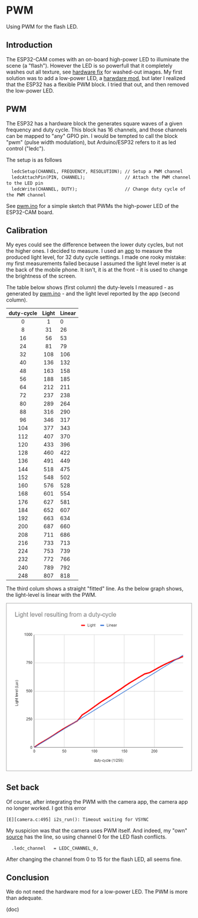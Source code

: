 # PWM

Using PWM for the flash LED.

## Introduction

The ESP32-CAM comes with an on-board high-power LED to illuminate the scene (a "flash").
However the LED is so powerfull that it completely washes out all texture, see [hardware fix](../hwmods) for washed-out images.
My first solution was to add a low-power LED, a [harwdare mod](../hwmods), but later I realized that the ESP32
has a flexible PWM block. I tried that out, and then removed the low-power LED.

## PWM

The ESP32 has a hardware block the generates square waves of a given frequency and duty cycle.
This block has 16 channels, and those channels can be mapped to "any" GPIO pin.
I would be tempted to call the block "pwm" (pulse width modulation), but Arduino/ESP32 refers to it
as led control ("ledc").

The setup is as follows

```
  ledcSetup(CHANNEL, FREQUENCY, RESOLUTION); // Setup a PWM channel
  ledcAttachPin(PIN, CHANNEL);               // Attach the PWM channel to the LED pin
  ledcWrite(CHANNEL, DUTY);                  // Change duty cycle of the PWM channel
```

See [pwm.ino](pwm.ino) for a simple sketch that PWMs the high-power LED of the ESP32-CAM board.

## Calibration

My eyes could see the difference between the lower duty cycles, but not the higher ones.
I decided to measure. I used an [app](https://play.google.com/store/apps/details?id=com.pardel.photometer)
to measure the produced light level, for 32 duty cycle settings.
I made one rooky mistake: my first measurements failed because I assumed the light level meter is at the back of the mobile phone.
It isn't, it is at the front - it is used to change the brightness of the screen.

The table below shows (first column) the duty-levels I measured - as generated by [pwm.ino](pwm.ino) -
and the light level reported by the app (second column). 

  | duty-cycle | Light | Linear |
  |:----------:|:-----:|:-------|
  |       0    |    1  |     0  |
  |       8    |   31  |    26  |
  |      16    |   56  |    53  |
  |      24    |   81  |    79  |
  |      32    |  108  |   106  |
  |      40    |  136  |   132  |
  |      48    |  163  |   158  |
  |      56    |  188  |   185  |
  |      64    |  212  |   211  |
  |      72    |  237  |   238  |
  |      80    |  289  |   264  |
  |      88    |  316  |   290  |
  |      96    |  346  |   317  |
  |     104    |  377  |   343  |
  |     112    |  407  |   370  |
  |     120    |  433  |   396  |
  |     128    |  460  |   422  |
  |     136    |  491  |   449  |
  |     144    |  518  |   475  |
  |     152    |  548  |   502  |
  |     160    |  576  |   528  |
  |     168    |  601  |   554  |
  |     176    |  627  |   581  |
  |     184    |  652  |   607  |
  |     192    |  663  |   634  |
  |     200    |  687  |   660  |
  |     208    |  711  |   686  |
  |     216    |  733  |   713  |
  |     224    |  753  |   739  |
  |     232    |  772  |   766  |
  |     240    |  789  |   792  |
  |     248    |  807  |   818  |

The third colum shows a straight "fitted" line. As the below graph shows, the light-level is linear with the PWM.

![Graph](graph.png)

## Set back

Of course, after integrating the PWM with the camera app, the camera app no longer worked.
I got this error
```
[E][camera.c:495] i2s_run(): Timeout waiting for VSYNC
```

My suspicion was that the camera uses PWM itself.
And indeed, my "own" [source]("../esp32cam-cmd/cammodel.h") has the line, so using channel 0 for the LED flash conflicts.
```
  .ledc_channel   = LEDC_CHANNEL_0,
```

After changing the channel from 0 to 15 for the flash LED, all seems fine.


## Conclusion

We do not need the hardware mod for a low-power LED.
The PWM is more than adequate.

(doc)
